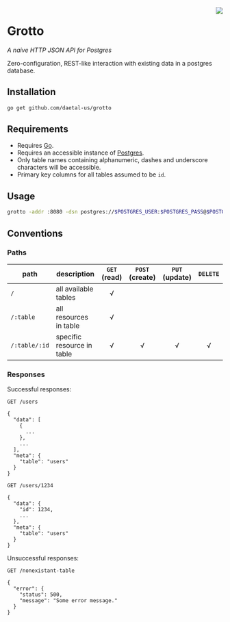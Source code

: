 <img src="http://daetal.us/static/media/grotto.png" align="right">

# Grotto

_A naive HTTP JSON API for Postgres_

Zero-configuration, REST-like interaction with existing data in a postgres database.

## Installation
```bash
go get github.com/daetal-us/grotto
```
## Requirements

- Requires [Go](//golang.org).
- Requires an accessible instance of [Postgres](//postgresql.org).
- Only table names containing alphanumeric, dashes and underscore characters will be accessible.
- Primary key columns for all tables assumed to be `id`.

## Usage

```bash
grotto -addr :8080 -dsn postgres://$POSTGRES_USER:$POSTGRES_PASS@$POSTGRES_HOST/$POSTGRES_DB?sslmode=disable
```
## Conventions

### Paths

| path | description | `GET` (read) | `POST` (create) | `PUT` (update) | `DELETE` |
| --- | --- | :-: | :-: |  :-: | :-: |
| `/` | all available tables | √ | | | |
| `/:table` | all resources in table | √ | | | |
| `/:table/:id` | specific resource in table | √ | √ | √ | √ |

### Responses

Successful responses:

```
GET /users

{
  "data": [
    {
      ...
    },
    ...
  ],
  "meta": {
    "table": "users"
  }
}
```

```
GET /users/1234

{
  "data": {
    "id": 1234,
    ...
  },
  "meta": {
    "table": "users"
  }
}
```

Unsuccessful responses:

```
GET /nonexistant-table

{
  "error": {
    "status": 500,
    "message": "Some error message."
  }
}
```
